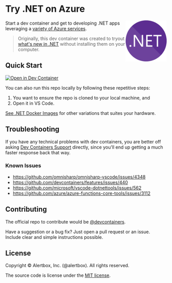 # Try .NET on Azure

[<img align="right" alt=".NET C-sharp" width="128rem" src="https://raw.githubusercontent.com/github/explore/93d8a67084f94b2a444e510199a6e7622e5b09a3/topics/dotnet/dotnet.png" />][dotnet-quick-start]

Start a dev container and get to developing .NET apps leveraging a [variety of Azure services][az-services-for-dotnet].

> Originally, this dev container was created to tryout [what's new in .NET][dotnet-whats-new] without installing them on your computer.

[dotnet-quick-start]: https://learn.microsoft.com/en-us/dotnet/
[az-services-for-dotnet]: https://learn.microsoft.com/en-us/dotnet/azure/key-azure-services
[dotnet-whats-new]: https://learn.microsoft.com/en-us/dotnet/core/whats-new/



## Quick Start

[![Open in Dev Container](https://img.shields.io/static/v1?style=for-the-badge&label=Dev+Container&message=Open&color=blue&logo=visualstudiocode)](https://vscode.dev/redirect?url=vscode://ms-vscode-remote.remote-containers/cloneInVolume?url=https://github.com/alertbox/try-dotnet-on-azure)



You can also run this repo locally by following these repetitive steps:

1. You want to ensure the repo is cloned to your local machine, and 
2. Open it in VS Code.



[See .NET Docker Images][dotnet-docker-images] for other variations that suites your hardware.

[dotnet-docker-images]: https://hub.docker.com/_/microsoft-dotnet-sdk/



## Troubleshooting

If you have any technical problems with dev containers, you are better off asking [Dev Containers Support][devcontainers-support] directly, since you'll end up getting a much faster response back that way.

[devcontainers-support]: https://github.com/devcontainers/community/discussions/3



### Known Issues

- https://github.com/omnisharp/omnisharp-vscode/issues/4348
- https://github.com/devcontainers/features/issues/440
- https://github.com/microsoft/vscode-dotnettools/issues/562
- https://github.com/azure/azure-functions-core-tools/issues/3112



## Contributing

The official repo to contribute would be [@devcontainers][devcontainers-repo].

Have a suggestion or a bug fix? Just open a pull request or an issue. Include clear and simple instructions possible.

[devcontainers-repo]: https://github.com/devcontainers



## License

Copyright :copyright: Alertbox, Inc. (@alertbox). All rights reserved.

The source code is license under the [MIT license](#MIT-1-ov-file).

